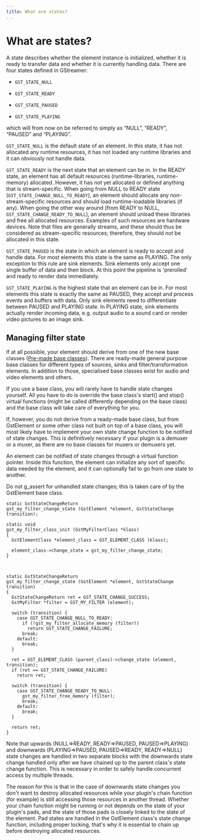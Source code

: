 ```yaml
---
title: What are states?
...
```


# What are states?

A state describes whether the element instance is initialized, whether
it is ready to transfer data and whether it is currently handling data.
There are four states defined in GStreamer:

  - `GST_STATE_NULL`

  - `GST_STATE_READY`

  - `GST_STATE_PAUSED`

  - `GST_STATE_PLAYING`

which will from now on be referred to simply as “NULL”, “READY”,
“PAUSED” and “PLAYING”.

`GST_STATE_NULL` is the default state of an element. In this state, it
has not allocated any runtime resources, it has not loaded any runtime
libraries and it can obviously not handle data.

`GST_STATE_READY` is the next state that an element can be in. In the
READY state, an element has all default resources (runtime-libraries,
runtime-memory) allocated. However, it has not yet allocated or defined
anything that is stream-specific. When going from NULL to READY state
(`GST_STATE_CHANGE_NULL_TO_READY`), an element should allocate any
non-stream-specific resources and should load runtime-loadable libraries
(if any). When going the other way around (from READY to NULL,
`GST_STATE_CHANGE_READY_TO_NULL`), an element should unload these
libraries and free all allocated resources. Examples of such resources
are hardware devices. Note that files are generally streams, and these
should thus be considered as stream-specific resources; therefore, they
should *not* be allocated in this state.

`GST_STATE_PAUSED` is the state in which an element is ready to accept
and handle data. For most elements this state is the same as PLAYING.
The only exception to this rule are sink elements. Sink elements only
accept one single buffer of data and then block. At this point the
pipeline is 'prerolled' and ready to render data immediately.

`GST_STATE_PLAYING` is the highest state that an element can be in. For
most elements this state is exactly the same as PAUSED, they accept and
process events and buffers with data. Only sink elements need to
differentiate between PAUSED and PLAYING state. In PLAYING state, sink
elements actually render incoming data, e.g. output audio to a sound
card or render video pictures to an image sink.

## Managing filter state

If at all possible, your element should derive from one of the new base
classes ([Pre-made base classes](pwg-other-base.md)). There are
ready-made general purpose base classes for different types of sources,
sinks and filter/transformation elements. In addition to those,
specialised base classes exist for audio and video elements and others.

If you use a base class, you will rarely have to handle state changes
yourself. All you have to do is override the base class's start() and
stop() virtual functions (might be called differently depending on the
base class) and the base class will take care of everything for you.

If, however, you do not derive from a ready-made base class, but from
GstElement or some other class not built on top of a base class, you
will most likely have to implement your own state change function to be
notified of state changes. This is definitively necessary if your plugin
is a demuxer or a muxer, as there are no base classes for muxers or
demuxers yet.

An element can be notified of state changes through a virtual function
pointer. Inside this function, the element can initialize any sort of
specific data needed by the element, and it can optionally fail to go
from one state to another.

Do not g\_assert for unhandled state changes; this is taken care of by
the GstElement base class.

    static GstStateChangeReturn
    gst_my_filter_change_state (GstElement *element, GstStateChange transition);
    
    static void
    gst_my_filter_class_init (GstMyFilterClass *klass)
    {
      GstElementClass *element_class = GST_ELEMENT_CLASS (klass);
    
      element_class->change_state = gst_my_filter_change_state;
    }
    
    
    
    static GstStateChangeReturn
    gst_my_filter_change_state (GstElement *element, GstStateChange transition)
    {
      GstStateChangeReturn ret = GST_STATE_CHANGE_SUCCESS;
      GstMyFilter *filter = GST_MY_FILTER (element);
    
      switch (transition) {
        case GST_STATE_CHANGE_NULL_TO_READY:
          if (!gst_my_filter_allocate_memory (filter))
            return GST_STATE_CHANGE_FAILURE;
          break;
        default:
          break;
      }
    
      ret = GST_ELEMENT_CLASS (parent_class)->change_state (element, transition);
      if (ret == GST_STATE_CHANGE_FAILURE)
        return ret;
    
      switch (transition) {
        case GST_STATE_CHANGE_READY_TO_NULL:
          gst_my_filter_free_memory (filter);
          break;
        default:
          break;
      }
    
      return ret;
    }

Note that upwards (NULL=\>READY, READY=\>PAUSED, PAUSED=\>PLAYING) and
downwards (PLAYING=\>PAUSED, PAUSED=\>READY, READY=\>NULL) state changes
are handled in two separate blocks with the downwards state change
handled only after we have chained up to the parent class's state change
function. This is necessary in order to safely handle concurrent access
by multiple threads.

The reason for this is that in the case of downwards state changes you
don't want to destroy allocated resources while your plugin's chain
function (for example) is still accessing those resources in another
thread. Whether your chain function might be running or not depends on
the state of your plugin's pads, and the state of those pads is closely
linked to the state of the element. Pad states are handled in the
GstElement class's state change function, including proper locking,
that's why it is essential to chain up before destroying allocated
resources.

